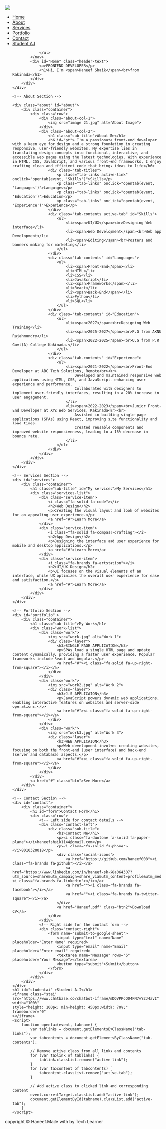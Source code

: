 
<!DOCTYPE html>
<html lang="en">
<head>
    <meta charset="UTF-8">
    <meta name="viewport" content="width=device-width, initial-scale=1.0">
    <title>My Portfolio</title>
    <link rel="stylesheet" href="style.css">
    <script src="https://kit.fontawesome.com/23330d1986.js" crossorigin="anonymous"></script>
</head>
<body>
    <div id="header"> 
        <div class="container">
            <nav>
               <img src="LOGO.png" class="logo">
                <ul>
                    <li><a href="#Home">Home</a></li>
                    <li><a href="#about">About</a></li>
                    <li><a href="#services">Services</a></li>
                    <li><a href="#portfolio">Portfolio</a></li>
                    <li><a href="#contact">Contact</a></li>
                    <li><a href="#studentai">Student A.I</a></li>
                    
                </ul>
            </nav>
            <div id="Home" class="header-text">
                <p>FRONTEND DEVELOPER</p>
                <h1>Hi, I'm <span>Haneef Shaik</span><br>from Kakinada</h1>
            </div>
        </div>
    </div>
    
    <!-- About Section -->
   
    <div class="about" id="about">
        <div class="container">
            <div class="row">
                <div class="about-col-1"> 
                    <img src="image 21.jpg" alt="About Image">
                </div>
                <div class="about-col-2">
                    <h1 class="sub-title">About Me</h1>
                    <h6 id="pt"> I'm a passionate front-end developer with a keen eye for design and a strong foundation in creating responsive, user-friendly websites. My expertise lies in translating design concepts into functional, interactive, and accessible web pages using the latest technologies. With experience in HTML, CSS, JavaScript, and various front-end frameworks, I enjoy crafting clean and efficient code that brings ideas to life</h6>
                    <div class="tab-titles">
                        <p class="tab-links active-link" onclick="opentab(event, 'Skills')">Skills</p>
                        <p class="tab-links" onclick="opentab(event, 'Languages')">Languages</p>
                        <p class="tab-links" onclick="opentab(event, 'Education')">Education</p>
                        <p class="tab-links" onclick="opentab(event, 'Experience')">Experience</p>
                    </div>
                    <div class="tab-contents active-tab" id="Skills">
                        <ul>
                            <li><span>UI/UX</span><br>Designing Web interface</li>
                            <li><span>Web Development</span><br>Web app Development</li>
                            <li><span>Editing</span><br>Posters and banners making for marketing</li>
                        </ul>
                    </div>
                    <div class="tab-contents" id="Languages">
                        <ul>
                            <li><span>Front-End</span></li>
                            <li>HTML</li>
                            <li>CSS</li>
                            <li>JavaScript</li>
                            <li><span>Frameworks</span></li>
                            <li>React</li>
                            <li><span>Back-End</span></li>
                            <li>Python</li>
                            <li>SQL</li>
                        </ul>
                    </div>
                    <div class="tab-contents" id="Education">
                        <ul>
                            <li><span>2027</span><br>Designing Web Training</li>
                            <li><span>2025-2027</span><br>P.G from AKNU Rajahmundry</li>
                            <li><span>2022-2025</span><br>U.G from P.R Govt(A) College Kakinada.</li>
                        </ul>
                    </div> 
                    <div class="tab-contents" id="Experience">
                        <ul>
                            <li><span>2021-2022</span><br>Front-End Developer at ABC Tech Solutions, Remote<br><br>
                                Developed and maintained responsive web applications using HTML, CSS, and JavaScript, enhancing user experience and performance.
                                Collaborated with designers to implement user-friendly interfaces, resulting in a 20% increase in user engagement.
                            </li>
                            <li><span>2022-2023</span><br>Junior Front-End Developer at XYZ Web Services, Kakinada<br><br>
                                Assisted in building single-page applications (SPAs) using React, improving site functionality and load times.
                                Created reusable components and improved website responsiveness, leading to a 15% decrease in bounce rate.
                            </li>
                        </ul>
                    </div>
                </div>  
            </div>
        </div>
    </div>
    
    <!-- Services Section -->
    <div id="services">
        <div class="container">
            <h1 class="sub-title" id="My services">My Services</h1>
            <div class="services-list">
                <div class="service-item"> 
                    <i class="fa-solid fa-code"></i>
                    <h2>Web Design</h2>
                    <p>Creating the visual layout and look of websites for an appealing user experience.</p>
                    <a href="#">Learn More</a>
                </div>
                <div class="service-item">
                    <i class="fa-solid fa-compass-drafting"></i>
                    <h2>App Design</h2>
                    <p>Designing the interface and user experience for mobile and desktop applications.</p>
                    <a href="#">Learn More</a>
                </div>
                <div class="service-item">
                    <i class="fa-brands fa-artstation"></i>
                    <h2>UI/UX Design</h2>
                    <p>UI focuses on the visual elements of an interface, while UX optimizes the overall user experience for ease and satisfaction.</p>
                    <a href="#">Learn More</a>
                </div>
            </div>
        </div>
    </div>
    
    <!-- Portfolio Section -->
    <div id="portfolio" >
        <div class="container">
            <h1 class="sub-title">My Work</h1>
            <div class="work-list">
                <div class="work">
                    <img src="work.jpg" alt="Work 1">
                    <div class="layer">
                        <h3>SINGLE PAGE APPLICATION</h3>
                        <p>SPAs load a single HTML page and update content dynamically, providing a faster user experience. Popular frameworks include React and Angular.</p>
                        <a href="#"><i class="fa-solid fa-up-right-from-square"></i></a>  
                    </div>
                </div>
                <div class="work">
                    <img src="work2.jpg" alt="Work 2">
                    <div class="layer">
                        <h3>J.S APPLICAION</h3>
                        <p>JavaScript powers dynamic web applications, enabling interactive features on websites and server-side operations.</p>
                        <a href="#"><i class="fa-solid fa-up-right-from-square"></i></a>  
                    </div>
                </div>
                <div class="work">
                    <img src="work3.jpg" alt="Work 3">
                    <div class="layer">
                        <h3>WEB APPLICAION</h3>
                        <p>Web development involves creating websites, focusing on both the front-end (user interface) and back-end (server and database) aspects.</p>
                        <a href="#"><i class="fa-solid fa-up-right-from-square"></i></a>  
                    </div>
                </div>
            </div>
            <a href="#" class="btn">See More</a>
        </div>
    </div>
    
    <!-- Contact Section -->
    <div id="contact">
        <div class="container">
            <h1 id="form">Contact Form</h1>
            <div class="row">
                <!-- Left side for contact details -->
                <div class="contact-left">
                    <div class="sub-title">
                        <h1>Contact Me</h1> 
                        <p><i class="fa-duotone fa-solid fa-paper-plane"></i>haneefshaik1144@gmail.com</p>
                        <p><i class="fa-solid fa-phone"></i>8010320018</p>
                        <div class="social-icons">
                            <a href="https://github.com/haneef008"><i class="fa-brands fa-github"></i></a>
                            <a href="https://www.linkedin.com/in/haneef-sk-58a064307?utm_source=share&utm_campaign=share_via&utm_content=profile&utm_medium=android_app"><i class="fa-brands fa-linkedin"></i></a>
                            <a href=""><i class="fa-brands fa-facebook"></i></a>
                            <a href=""><i class="fa-brands fa-twitter-square"></i></a>
                        </div>
                        <a href="Haneef.pdf" class="btn2">Download CV</a>
                    </div>
                </div>
                <!-- Right side for the contact form -->
                <div class="contact-right">
                    <form name="submit-to-google-sheet">
                        <input type="text" name="Name" placeholder="Enter Name" required>
                        <input type="email" name="Email" placeholder="Enter email" required>
                        <textarea name="Message" rows="6" placeholder="Your Message"></textarea>
                        <button type="submit">Submit</button>
                    </form>
                </div>
            </div>
        </div>
    </div>
    <h1 id="studentai" >Student A.I</h1>
    <iframe class="stai"
    src="https://www.chatbase.co/chatbot-iframe/mDOVPPcO04FN7vY2J4avI"
    width="100%"
    style="height: 100px; min-height: 450px;width: 70%;"
    frameborder="0"
    ></iframe>
    <script>
        function opentab(event, tabname) {
            var tablinks = document.getElementsByClassName("tab-links");
            var tabcontents = document.getElementsByClassName("tab-contents");
            
            // Remove active class from all links and contents
            for (var tablink of tablinks) {
                tablink.classList.remove("active-link");
            }
            for (var tabcontent of tabcontents) {
                tabcontent.classList.remove("active-tab");
            }
            
            // Add active class to clicked link and corresponding content
            event.currentTarget.classList.add("active-link");
            document.getElementById(tabname).classList.add("active-tab");
        }
    </script>
  <script>
    const scriptURL = 'https://script.google.com/macros/s/AKfycbwrzsMH2Ioym5FO8YpSAmOk5Wpf8uCYezQZDYQiIwRVLCSJftyq81lFUkTbzaAJuwnL/exec'
    const form = document.forms['submit-to-google-sheet']
  
    form.addEventListener('submit', e => {
        e.preventDefault()
        fetch(scriptURL, { method: 'POST', body: new FormData(form)})
            .then(response => {
                console.log('Success!', response)
                form.reset(); // This line will clear the form fields after submission
            })
            .catch(error => console.error('Error!', error.message))
    })
</script>
</div>
<div class="copyright">
    <p>copyright © Haneef.Made with <i class="fa-sharp-duotone fa-solid fa-heart"></i> by Tech Learner</p>
   </div>
   <script>
    // Menu Close Functionality
    document.getElementById('close-btn').addEventListener('click', function() {
        document.getElementById('menu').style.display = 'none';
    });

    // Menu Toggle Functionality for smaller screens
    document.getElementById('menu-btn').addEventListener('click', function() {
        const menu = document.getElementById('menu');
        if (menu.style.display === 'none' || menu.style.display === '') {
            menu.style.display = 'block';
        } else {
            menu.style.display = 'none';
        }
    });
</script>
<!--student ai-
<script>
    window.embeddedChatbotConfig = {
    chatbotId: "TQ_VVLFvm9ZGBUkf86tiL",
    domain: "www.chatbase.co"
    }
    </script>
    <script
    src="https://www.chatbase.co/embed.min.js"
    chatbotId="TQ_VVLFvm9ZGBUkf86tiL"
    domain="www.chatbase.co"
    defer>
    </script>
-->
</body>
</html>
